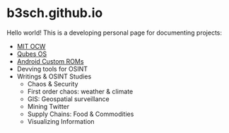 # b3sch.github.io

Hello world!
This is a developing personal page for documenting projects:

<ul>
  <li><a href="https://ocw.mit.edu/">MIT OCW</a></li>
  <li><a href="https://qubes-os.org">Qubes OS</a></li>
  <li><a href="https://www.howtogeek.com/348545/how-to-install-lineageos-on-android/">Android Custom ROMs</a></li>
  <li>Devving tools for OSINT</li>
  <li>Writings & OSINT Studies
    <ul>
      <li>Chaos & Security</li>
      <li>First order chaos: weather & climate</li>
      <li>GIS: Geospatial surveillance</li>
      <li>Mining Twitter</li>
      <li>Supply Chains: Food & Commodities</li>
      <li>Visualizing Information</li>
    </ul>
  </li>
</ul>
